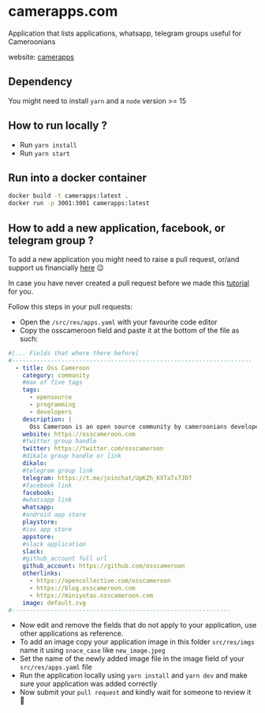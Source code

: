 # camerapps.com

Application that lists applications, whatsapp, telegram groups useful for Cameroonians

website: [camerapps](https://camerapps.com)

## Dependency

You might need to install `yarn` and a `node` version >= 15

## How to run locally ?

- Run `yarn install`
- Run `yarn start`

## Run into a docker container

```bash
docker build -t camerapps:latest .
docker run -p 3001:3001 camerapps:latest
```

## How to add a new application, facebook, or telegram group ?

To add a new application you might need to raise a pull request, or/and support us financially [here](https://opencollective.com/osscameroon) 😉

In case you have never created a pull request before we made this [tutorial](https://www.youtube.com/watch?v=F1SG2Zfzn-U&list=PLYfuyzVpgjOSqTcwvb7WGMZrLrEqZl2rB) for you.

Follow this steps in your pull requests:

- Open the `/src/res/apps.yaml` with your favourite code editor
- Copy the osscameroon field and paste it at the bottom of the file as such:

```yaml
#[... Fields that where there before] 
#--------------------------------------------------------------------
  - title: Oss Cameroon
    category: community
    #max of five tags
    tags:
      - opensource
      - programming
      - developers
    description: |
      Oss Cameroon is an open source community by cameroonians developers.
    website: https://osscameroon.com
    #twitter group handle
    twitter: https://twitter.com/osscameroon
    #dikalo group handle or link
    dikalo:
    #telegram group link
    telegram: https://t.me/joinchat/UpKZh_KXTaTx7JD7
    #facebook link
    facebook:
    #whatsapp link
    whatsapp:
    #android app store
    playstore:
    #ios app store
    appstore:
    #slack application
    slack:
    #github_account full url
    github_account: https://github.com/osscameroon
    otherlinks:
      - https://opencollective.com/osscameroon
      - https://blog.osscameroon.com
      - https://miniyotas.osscameroon.com
    image: default.svg
#--------------------------------------------------------------
```

- Now edit and remove the fields that do not apply to your application, use other applications as reference.
- To add an image copy your application image in this folder `src/res/imgs` name it using `snace_case` like `new_image.jpeg`
- Set the name of the newly added image file in the image field of your `src/res/apps.yaml` file
- Run the application locally using `yarn install` and `yarn dev` and make sure your application was added correctly
- Now submit your `pull request` and kindly wait for someone to review it 🙂
